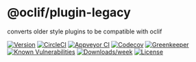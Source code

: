 @oclif/plugin-legacy
=====================

converts older style plugins to be compatible with oclif

[![Version](https://img.shields.io/npm/v/@oclif/plugin-legacy.svg)](https://npmjs.org/package/@oclif/plugin-legacy)
[![CircleCI](https://circleci.com/gh/oclif/plugin-legacy/tree/master.svg?style=shield)](https://circleci.com/gh/oclif/plugin-legacy/tree/master)
[![Appveyor CI](https://ci.appveyor.com/api/projects/status/github/oclif/plugin-legacy?branch=master&svg=true)](https://ci.appveyor.com/project/heroku/plugin-legacy/branch/master)
[![Codecov](https://codecov.io/gh/oclif/plugin-legacy/branch/master/graph/badge.svg)](https://codecov.io/gh/oclif/plugin-legacy)
[![Greenkeeper](https://badges.greenkeeper.io/oclif/plugin-legacy.svg)](https://greenkeeper.io/)
[![Known Vulnerabilities](https://snyk.io/test/npm/@oclif/plugin-legacy/badge.svg)](https://snyk.io/test/npm/@oclif/plugin-legacy)
[![Downloads/week](https://img.shields.io/npm/dw/@oclif/plugin-legacy.svg)](https://npmjs.org/package/@oclif/plugin-legacy)
[![License](https://img.shields.io/npm/l/@oclif/plugin-legacy.svg)](https://github.com/oclif/plugin-legacy/blob/master/package.json)
